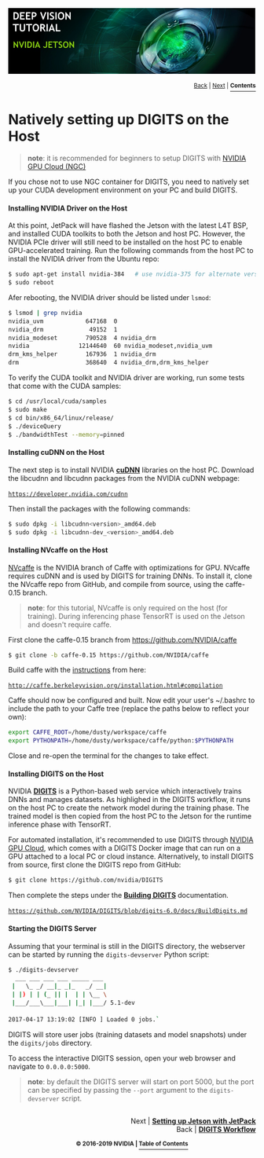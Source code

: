 <img src="https://github.com/dusty-nv/jetson-inference/raw/master/docs/images/deep-vision-header.jpg">
<p align="right"><sup><a href="digits-workflow.md">Back</a> | <a href="jetpack-setup.md">Next</a> | </sup><b><a href="../README.md"><sup>Contents</sup></a></b></p>  

# Natively setting up DIGITS on the Host 

> **note**:  it is recommended for beginners to setup DIGITS with [NVIDIA GPU Cloud (NGC)](digits-setup.md) 

If you chose not to use NGC container for DIGITS, you need to natively set up your CUDA development environment on your PC and build DIGITS.

#### Installing NVIDIA Driver on the Host

At this point, JetPack will have flashed the Jetson with the latest L4T BSP, and installed CUDA toolkits to both the Jetson and host PC.  However, the NVIDIA PCIe driver will still need to be installed on the host PC to enable GPU-accelerated training.  Run the following commands from the host PC to install the NVIDIA driver from the Ubuntu repo:

``` bash
$ sudo apt-get install nvidia-384	# use nvidia-375 for alternate version
$ sudo reboot
```

Afer rebooting, the NVIDIA driver should be listed under `lsmod`:

``` bash
$ lsmod | grep nvidia
nvidia_uvm            647168  0
nvidia_drm             49152  1
nvidia_modeset        790528  4 nvidia_drm
nvidia              12144640  60 nvidia_modeset,nvidia_uvm
drm_kms_helper        167936  1 nvidia_drm
drm                   368640  4 nvidia_drm,drm_kms_helper
```

To verify the CUDA toolkit and NVIDIA driver are working, run some tests that come with the CUDA samples:

``` bash
$ cd /usr/local/cuda/samples
$ sudo make
$ cd bin/x86_64/linux/release/
$ ./deviceQuery
$ ./bandwidthTest --memory=pinned
```

#### Installing cuDNN on the Host

The next step is to install NVIDIA **[cuDNN](https://developer.nvidia.com/cudnn)** libraries on the host PC.  Download the libcudnn and libcudnn packages from the NVIDIA cuDNN webpage:

[`https://developer.nvidia.com/cudnn`](https://developer.nvidia.com/cudnn)

Then install the packages with the following commands:

``` bash
$ sudo dpkg -i libcudnn<version>_amd64.deb
$ sudo dpkg -i libcudnn-dev_<version>_amd64.deb
```

#### Installing NVcaffe on the Host

[NVcaffe](https://github.com/nvidia/caffe/tree/caffe-0.15) is the NVIDIA branch of Caffe with optimizations for GPU.  NVcaffe requires cuDNN and is used by DIGITS for training DNNs.  To install it, clone the NVcaffe repo from GitHub, and compile from source, using the caffe-0.15 branch.

> **note**: for this tutorial, NVcaffe is only required on the host (for training).  During inferencing phase TensorRT is used on the Jetson and doesn't require caffe.

First clone the caffe-0.15 branch from https://github.com/NVIDIA/caffe

``` bash
$ git clone -b caffe-0.15 https://github.com/NVIDIA/caffe
```

Build caffe with the [instructions](http://caffe.berkeleyvision.org/installation.html#compilation) from here:

[`http://caffe.berkeleyvision.org/installation.html#compilation`](http://caffe.berkeleyvision.org/installation.html#compilation)

Caffe should now be configured and built.  Now edit your user's ~/.bashrc to include the path to your Caffe tree (replace the paths below to reflect your own):

``` bash
export CAFFE_ROOT=/home/dusty/workspace/caffe
export PYTHONPATH=/home/dusty/workspace/caffe/python:$PYTHONPATH
```

Close and re-open the terminal for the changes to take effect.


#### Installing DIGITS on the Host

NVIDIA **[DIGITS](https://developer.nvidia.com/digits)** is a Python-based web service which interactively trains DNNs and manages datasets.  As highlighed in the DIGITS workflow, it runs on the host PC to create the network model during the training phase.  The trained model is then copied from the host PC to the Jetson for the runtime inference phase with TensorRT.

For automated installation, it's recommended to use DIGITS through [NVIDIA GPU Cloud](https://www.nvidia.com/en-us/gpu-cloud/), which comes with a DIGITS Docker image that can run on a GPU attached to a local PC or cloud instance. Alternatively, to install DIGITS from source, first clone the DIGITS repo from GitHub:

``` bash
$ git clone https://github.com/nvidia/DIGITS
```

Then complete the steps under the **[Building DIGITS](https://github.com/NVIDIA/DIGITS/blob/digits-6.0/docs/BuildDigits.md)** documentation.

[`https://github.com/NVIDIA/DIGITS/blob/digits-6.0/docs/BuildDigits.md`](https://github.com/NVIDIA/DIGITS/blob/digits-6.0/docs/BuildDigits.md)

#### Starting the DIGITS Server

Assuming that your terminal is still in the DIGITS directory, the webserver can be started by running the `digits-devserver` Python script:

``` bash
$ ./digits-devserver 
  ___ ___ ___ ___ _____ ___
 |   \_ _/ __|_ _|_   _/ __|
 | |) | | (_ || |  | | \__ \
 |___/___\___|___| |_| |___/ 5.1-dev

2017-04-17 13:19:02 [INFO ] Loaded 0 jobs.`
```

DIGITS will store user jobs (training datasets and model snapshots) under the `digits/jobs` directory.

To access the interactive DIGITS session, open your web browser and navigate to `0.0.0.0:5000`.

> **note**:  by default the DIGITS server will start on port 5000, but the port can be specified by passing the `--port` argument to the `digits-devserver` script.

##
<p align="right">Next | <b><a href="jetpack-setup.md">Setting up Jetson with JetPack</a></b>
<br/>
Back | <b><a href="digits-workflow.md">DIGITS Workflow</a></p>
<p align="center"><sup>© 2016-2019 NVIDIA | </sup><b><a href="../README.md"><sup>Table of Contents</sup></a></b></p>
